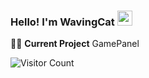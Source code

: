


### Hello! I'm WavingCat <span><img src="https://user-images.githubusercontent.com/35549653/89557319-91e4e500-d84d-11ea-9566-47a14f57b06c.gif" height="24"><span>
  
👩‍💻 **Current Project** GamePanel <div> 
  
  
![Visitor Count](https://profile-counter.glitch.me/WavingCatDevs/count.svg)


